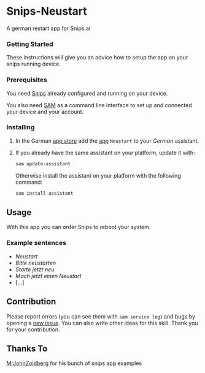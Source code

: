 # Snips-Neustart
A german restart app for Snips.ai

### Getting Started

These instructions will give you an advice how to setup the app on your snips running device. 

### Prerequisites

You need [Snips](https://snips.gitbook.io/documentation/snips-basics) already configured and running on your device. 

You also need [SAM](https://snips.gitbook.io/getting-started/installation) as a command line interface to set up and connected your device and your account.

### Installing

1. In the German [app store](https://console.snips.ai/) add the
[app](https://console.snips.ai/app-editor/bundle_AdmAbpqQ2nE7) `Neustart` to your *German* assistant.

2. If you already have the same assistant on your platform, update it with:
      ```bash
      sam update-assistant
      ```
      
   Otherwise install the assistant on your platform with the following command:
      ```bash
      sam install assistant
      ```
	
## Usage

With this app you can order Snips to reboot your system.

### Example sentences

* *Neustart*
* *Bitte neustarten*
* *Starte jetzt neu*
* *Mach jetzt einen Neustart*
* [...]

## Contribution

Please report errors (you can see them with `sam service log`) and bugs by
opening a [new issue](https://github.com/RumoOr/Snips-Neustart/issues/new).
You can also write other ideas for this skill. Thank you for your contribution.

## Thanks To

[MrJohnZoidberg](https://github.com/MrJohnZoidberg) for his bunch of snips app examples 